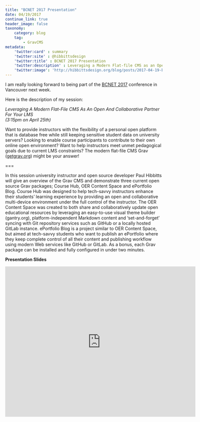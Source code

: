 ```yaml
---
title: "BCNET 2017 Presentation"
date: 04/19/2017
continue_link: true
header_image: false
taxonomy:
    category: blog
    tag:
        - GravCMS
metadata:
    'twitter:card' : summary
    'twitter:site' : @hibbittsdesign
    'twitter:title' : BCNET 2017 Presentation
    'twitter:description' : Leveraging a Modern Flat-file CMS as an Open and Collaborative Partner for Your LMS
    'twitter:image': 'http://hibbittsdesign.org/blog/posts/2017-04-19-bcnet-2017-presentation/powerpoint.png'
---
```


I am really looking forward to being part of the [BCNET 2017](http://bcnet.cvent.com/events/bcnet-conference-2017/event-summary-7d1d8eba25ad40f185f368a0c8095418.aspx) conference in Vancouver next week.

Here is the description of my session:

_Leveraging A Modern Flat-File CMS As An Open And Collaborative Partner For Your LMS_<br>_(3:15pm on April 25th)_

Want to provide instructors with the flexibility of a personal open platform that is database free while still keeping sensitive student data on university servers? Looking to enable course participants to contribute to their own online open environment? Want to help instructors meet unmet pedagogical goals due to current LMS constraints? The modern flat-file CMS Grav ([getgrav.org](http://getgrav.org)) might be your answer!

===

In this session university instructor and open source developer Paul Hibbitts will give an overview of the Grav CMS and demonstrate three current open source Grav packages; Course Hub, OER Content Space and ePortfolio Blog. Course Hub was designed to help tech-savvy instructors enhance their students’ learning experience by providing an open and collaborative multi-device environment under the full control of the instructor. The OER Content Space was created to both share and collaboratively update open educational resources by leveraging an easy-to-use visual theme builder (gantry.org), platform-independent Markdown content and ‘set-and-forget’ syncing with Git repository services such as GitHub or a locally hosted GitLab instance. ePortfolio Blog is a project similar to OER Content Space, but aimed at tech-savvy students who want to publish an ePortfolio where they keep complete control of all their content and publishing workflow using modern Web services like GitHub or GitLab. As a bonus, each Grav package can be installed and fully configured in under two minutes.

**Presentation Slides**
<div class="video-responsive video-responsive-4-3"><iframe src='https://onedrive.live.com/embed?cid=74D2D06DCB0AFD88&resid=74D2D06DCB0AFD88%21293574&authkey=AD0H3YBvTqSdzzE&em=2&wdAr=1.3333333333333333' width='610px' height='481px' frameborder='0'>This is an embedded <a target='_blank' href='https://office.com'>Microsoft Office</a> presentation, powered by <a target='_blank' href='https://office.com/webapps'>Office Online</a>.</iframe></div>
